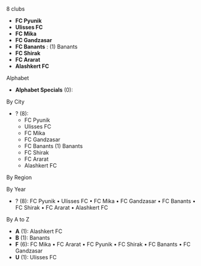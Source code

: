 8 clubs

- **FC Pyunik**
- **Ulisses FC**
- **FC Mika**
- **FC Gandzasar**
- **FC Banants** : (1) Banants
- **FC Shirak**
- **FC Ararat**
- **Alashkert FC**




Alphabet

- **Alphabet Specials** (0): 




By City

- ? (8): 
  - FC Pyunik 
  - Ulisses FC 
  - FC Mika 
  - FC Gandzasar 
  - FC Banants  (1) Banants
  - FC Shirak 
  - FC Ararat 
  - Alashkert FC 




By Region





By Year

- ? (8):   FC Pyunik • Ulisses FC • FC Mika • FC Gandzasar • FC Banants • FC Shirak • FC Ararat • Alashkert FC






By A to Z

- **A** (1): Alashkert FC
- **B** (1): Banants
- **F** (6): FC Mika • FC Ararat • FC Pyunik • FC Shirak • FC Banants • FC Gandzasar
- **U** (1): Ulisses FC




